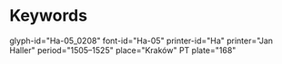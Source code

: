 # Keywords
glyph-id="Ha-05_0208"
font-id="Ha-05"
printer-id="Ha"
printer="Jan Haller"
period="1505–1525"
place="Kraków"
PT plate="168"
